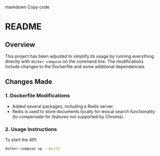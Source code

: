 
markdown
Copy code
# README

## Overview

This project has been adjusted to simplify its usage by running everything directly with `docker-compose` on the command line. The modifications include changes to the Dockerfile and some additional dependencies.

## Changes Made

### 1. Dockerfile Modifications
- Added several packages, including a Redis server.
- Redis is used to store documents locally for lexical search functionality (to compensate for features not supported by Chroma).

### 2. Usage Instructions
To start the API:

```bash
docker-compose up --build